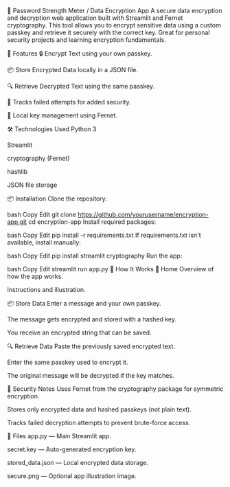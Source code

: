 🔐 Password Strength Meter / Data Encryption App
A secure data encryption and decryption web application built with Streamlit and Fernet cryptography. This tool allows you to encrypt sensitive data using a custom passkey and retrieve it securely with the correct key. Great for personal security projects and learning encryption fundamentals.



🚀 Features
🔒 Encrypt Text using your own passkey.

📦 Store Encrypted Data locally in a JSON file.

🔍 Retrieve Decrypted Text using the same passkey.

🧠 Tracks failed attempts for added security.

💾 Local key management using Fernet.

🛠️ Technologies Used
Python 3

Streamlit

cryptography (Fernet)

hashlib

JSON file storage

📦 Installation
Clone the repository:

bash
Copy
Edit
git clone https://github.com/yourusername/encryption-app.git
cd encryption-app
Install required packages:

bash
Copy
Edit
pip install -r requirements.txt
If requirements.txt isn't available, install manually:

bash
Copy
Edit
pip install streamlit cryptography
Run the app:

bash
Copy
Edit
streamlit run app.py
🧪 How It Works
🔐 Home
Overview of how the app works.

Instructions and illustration.

📦 Store Data
Enter a message and your own passkey.

The message gets encrypted and stored with a hashed key.

You receive an encrypted string that can be saved.

🔍 Retrieve Data
Paste the previously saved encrypted text.

Enter the same passkey used to encrypt it.

The original message will be decrypted if the key matches.

🔐 Security Notes
Uses Fernet from the cryptography package for symmetric encryption.

Stores only encrypted data and hashed passkeys (not plain text).

Tracks failed decryption attempts to prevent brute-force access.

📁 Files
app.py — Main Streamlit app.

secret.key — Auto-generated encryption key.

stored_data.json — Local encrypted data storage.

secure.png — Optional app illustration image.
